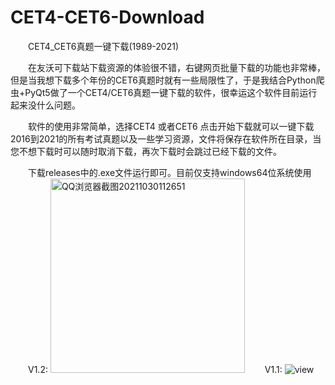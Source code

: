 # CET4-CET6-Download
&emsp;&emsp;CET4_CET6真题一键下载(1989-2021)

&emsp;&emsp;在友沃可下载站下载资源的体验很不错，右键网页批量下载的功能也非常棒，但是当我想下载多个年份的CET6真题时就有一些局限性了，于是我结合Python爬虫+PyQt5做了一个CET4/CET6真题一键下载的软件，很幸运这个软件目前运行起来没什么问题。

&emsp;&emsp;软件的使用非常简单，选择CET4 或者CET6 点击开始下载就可以一键下载2016到2021的所有考试真题以及一些学习资源，文件将保存在软件所在目录，当您不想下载时可以随时取消下载，再次下载时会跳过已经下载的文件。

&emsp;&emsp;下载releases中的.exe文件运行即可。目前仅支持windows64位系统使用
&emsp;&emsp;V1.2:
<img width="311" alt="QQ浏览器截图20211030112651" src="https://user-images.githubusercontent.com/93324578/139518773-b3557d3c-0438-494f-84cb-738c85d7bf31.png">
&emsp;&emsp;V1.1:
![view](https://user-images.githubusercontent.com/93324578/139456742-344bee50-ba3b-418d-871b-8827a3aff7fe.png)


